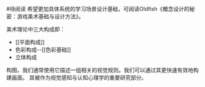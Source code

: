 #待阅读 希望更加具体系统的学习场景设计基础，可阅读Oldfish《概念设计的秘密：游戏美术基础与设计方法》。

美术理论中三大构成即：
- [[平面构成]]
- 色彩构成--[[色彩基础]]
- 立体构成

构图，我们通常使用它描述一组相关的视觉规则。我们可以通过其更快速有效地构建画面。
其被作为视觉感知与认知心理学的重要研究部分。